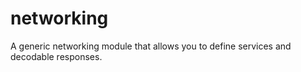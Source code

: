 # networking
A generic networking module that allows you to define services and decodable responses. 
